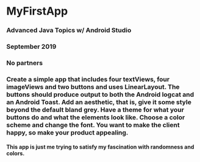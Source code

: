 # MyFirstApp
### Advanced Java Topics w/ Android Studio
### September 2019
### No partners
### Create a simple app that includes four textViews, four imageViews and two buttons and uses LinearLayout.  The buttons should produce output to both the Android logcat and an Android Toast.  Add an aesthetic, that is, give it some style beyond the default bland grey.  Have a theme for what your buttons do and what the elements look like.  Choose a color scheme and change the font.  You want to make the client happy, so make your product appealing.
#### This app is just me trying to satisfy my fascination with randomness and colors.
